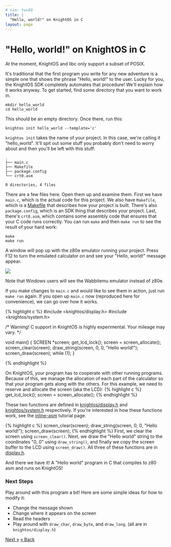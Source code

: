 ```yaml
---
# vim: tw=80
title: |
  "Hello, world!" on KnightOS in C
layout: page
---
```


# "Hello, world!" on KnightOS in C
<div class="alert alert-danger">
At the moment, KnightOS and libc only support a subset of POSIX.
</div>

It's traditional that the first program you write for any new adventure is a
simple one that shows the phrase "Hello, world!" to the user. Lucky for you, the
KnightOS SDK completely automates that procedure! We'll explain how it works
anyway. To get started, find some directory that you want to work in.

    mkdir hello_world
    cd hello_world

This should be an empty directory. Once there, run this:

    knightos init hello_world --template='c'

`knightos init` takes the name of your project. In this case, we're calling it
"hello_world". It'll spit out some stuff you probably don't need to worry about
and then you'll be left with this stuff:

    .
    ├── main.c
    ├── Makefile
    ├── package.config
    └── crt0.asm

    0 directories, 4 files

There are a few files here. Open them up and examine them. First we have
`main.c`, which is the actual code for this project. We also have `Makefile`,
which is a [Makefile](https://www.gnu.org/software/make/) that describes how
your project is built. There's also `package.config`, which is an SDK thing that
describes your project. Last, there's `crt0.asm`, which contains some assembly code that ensures that your C code runs correctly. You can run `make` and then `make run` to see the result of your hard work:

    make
    make run

A window will pop up with the z80e emulator running your project. Press F12 to
turn the emulated calculator on and see your "Hello, world!" message appear.

![](https://sr.ht/a7Wu.png)

<div class="alert alert-info">Note that Windows users will see the Wabbitemu
emulator instead of z80e.</div>

If you make changes to `main.c` and would like to see them in action, just run
`make run` again. If you open up `main.c` now (reproduced here for
convenience), we can go over how it works.

{% highlight c %}
#include <knightos/display.h>
#include <knightos/system.h>

/* Warning! C support in KnightOS is highly experimental. Your mileage may vary. */

void main() {
    SCREEN *screen;
    get_lcd_lock();
    screen = screen_allocate();
    screen_clear(screen);
    draw_string(screen, 0, 0, "Hello world!");
    screen_draw(screen);
    while (1);
}

{% endhighlight %}

On KnightOS, your program has to cooperate with other running programs. Because of this, we
manage the allocation of each part of the calculator so that your program gets
along with the others. For this example, we need to reserve and allocate the screen (aka the
LCD): 
{% highlight c %}
get_lcd_lock();
screen = screen_allocate();
{% endhighlight %}

These two functions are defined in [knightos/display.h](https://github.com/KnightOS/libc/blob/master/include/knightos/display.h) and [knightos/system.h](https://github.com/KnightOS/libc/blob/master/include/knightos/system.h) respectively. If you're interested in how these functions work, see the [inline-asm](inline-asm.html) tutorial page.

{% highlight c %}
screen_clear(screen);
draw_string(screen, 0, 0, "Hello world!");
screen_draw(screen);
{% endhighlight %}
First, we clear the screen using `screen_clear()`. Next, we draw the "Hello world" string to the coordinates "0, 0" using `draw_string()`, and finally we copy the screen buffer to the LCD using `screen_draw()`. All three of these functions are in [display.h](https://github.com/KnightOS/libc/blob/master/include/knightos/display.h).

And there we have it! A "Hello world" program in C that compiles to z80 asm and runs on KnightOS! 

### Next Steps

Play around with this program a bit! Here are some simple ideas for how to modify it:

* Change the message shown
* Change where it appears on the screen
* Read the headers
* Play around with `draw_char`, `draw_byte`, and `draw_long`. (all are in `knightos/display.h`)

<a href="corelib.html" class="pull-right btn btn-primary">Next »</a>
<a href="environment.html" class="btn btn-primary">« Back</a>
